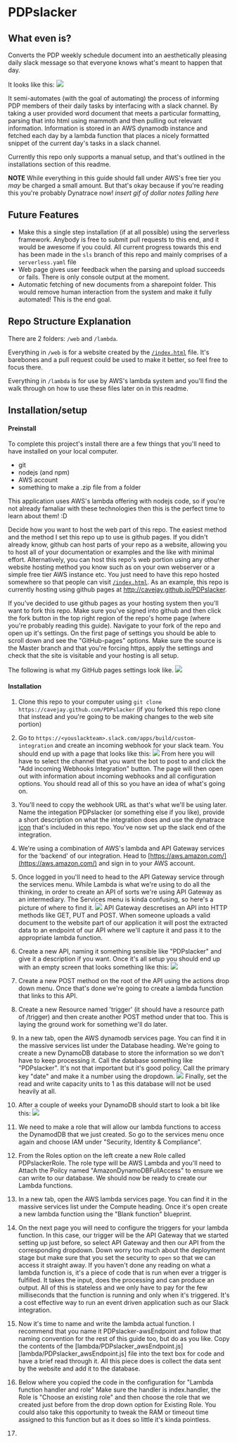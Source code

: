 # PDPslacker

## What even is?

Converts the PDP weekly schedule document into an aesthetically pleasing daily slack message so that everyone knows what's meant to happen that day.

It looks like this: ![](imgs/2017-01-03-18-01-23.png)

It semi-automates (with the goal of automating) the process of informing PDP members of their daily tasks by interfacing with a slack channel. 
By taking a user provided word document that meets a particular formatting, parsing that into html using mammoth and then pulling out relevant information.
Information is stored in an AWS dynamodb instance and fetched each day by a lambda function that places a nicely formatted snippet of the current day's tasks in a slack channel. 

Currently this repo only supports a manual setup, and that's outlined in the installations section of this readme. 

**NOTE** While everything in this guide should fall under AWS's free tier you _may_ be charged a small amount. But that's okay because if you're reading this you're probably Dynatrace now! _insert gif of dollar notes falling here_

## Future Features

- Make this a single step installation (if at all possible) using the serverless framework. Anybody is free to submit pull requests to this end, and it would be awesome if you could. All current progress towards this end has been made in the `sls` branch of this repo and mainly comprises of a `serverless.yaml` file
- Web page gives user feedback when the parsing and upload succeeds or fails. There is only console output at the moment.
- Automatic fetching of new documents from a sharepoint folder. This would remove human interaction from the system and make it fully automated! This is the end goal. 

## Repo Structure Explanation

There are 2 folders: `/web` and `/lambda`. 

Everything in `/web` is for a website created by the [`/index.html`](./index.html) file. It's barebones and a pull request could be used to make it better, so feel free to focus there. 

Everything in `/lambda` is for use by AWS's lambda system and you'll find the walk through on how to use these files later on in this readme.

## Installation/setup

#### Preinstall

To complete this project's install there are a few things that you'll need to have installed on your local computer. 
- git
- nodejs (and npm)
- AWS account
- something to make a .zip file from a folder

This application uses AWS's lambda offering with nodejs code, so if you're not already famaliar with these technologies then this is the perfect time to learn about them! :D

Decide how you want to host the web part of this repo. The easiest method and the method I set this repo up to use is github pages. If you didn't already know, github can host parts of your repo as a website, allowing you to host all of your documentation or examples and the like with minimal effort. Alternatively, you can host this repo's web portion using any other website hosting method you know such as on your own webserver or a simple free tier AWS instance etc. You just need to have this repo hosted somewhere so that people can visit [`/index.html`](./index.html). As an example, this repo is currently hosting using github pages at http://cavejay.github.io/PDPslacker.

If you've decided to use github pages as your hosting system then you'll want to fork this repo. Make sure you've signed into github and then click the fork button in the top right region of the repo's home page (where you're probably reading this guide). Navigate to your fork of the repo and open up it's settings. On the first page of settings you should be able to scroll down and see the "GitHub-pages" options. Make sure the source is the Master branch and that you're forcing https, apply the settings and check that the site is visitable and your hosting is all setup. 

The following is what my GitHub pages settings look like.
![](imgs/2017-01-03-09-48-36.png)

#### Installation

1. Clone this repo to your computer using `git clone https://cavejay.github.com/PDPslacker` (if you forked this repo clone that instead and you're going to be making changes to the web site portion)

2. Go to `https://<youslackteam>.slack.com/apps/build/custom-integration` and create an incoming webhook for your slack team. You should end up with a page that looks like this: ![](imgs/2017-01-03-10-15-52.png) From here you will have to select the channel that you want the bot to post to and click the "Add incoming Webhooks Integration" button. The page will then open out with information about incoming webhooks and all configuration options. You should read all of this so you have an idea of what's going on.

3. You'll need to copy the webhook URL as that's what we'll be using later. Name the integation PDPslacker (or something else if you like), provide a short description on what the integration does and use the dynatrace [icon](./dynatraceIcon.png) that's included in this repo. You've now set up the slack end of the integration. 

4. We're using a combination of AWS's lambda and API Gateway services for the 'backend' of our integration. Head to [https://aws.amazon.com/](https://aws.amazon.com/) and sign in to your AWS account.

5. Once logged in you'll need to head to the API Gateway service through the services menu. While Lambda is what we're using to do all the thinking, in order to create an API of sorts we're using API Gateway as an intermediary. The Services menu is kinda confusing, so here's a picture of where to find it. ![](imgs/2017-01-03-12-29-38.png)
API Gateway descretises an API into HTTP methods like GET, PUT and POST. When someone uploads a valid document to the website part of our application it will post the extracted data to an endpoint of our API where we'll capture it and pass it to the appropriate lambda function.

6. Create a new API, naming it something sensible like "PDPslacker" and give it a description if you want. Once it's all setup you should end up with an empty screen that looks something like this:
![](imgs/2017-01-03-12-41-47.png)

7. Create a new POST method on the root of the API using the actions drop down menu. Once that's done we're going to create a lambda function that links to this API.

8. Create a new Resource named 'trigger' (it should have a resource path of /trigger) and then create another POST method under that too. This is laying the ground work for something we'll do later.

9. In a new tab, open the AWS dynamodb services page. You can find it in the massive services list under the Database heading. We're going to create a new DynamoDB database to store the information so we don't have to keep processing it. Call the database something like "PDPslacker". It's not that important but it's good policy. Call the primary key "date" and make it a number using the dropdown. ![](imgs/2017-01-08-15-59-00.png) Finally, set the read and write capacity units to 1 as this database will not be used heavily at all.

10. After a couple of weeks your DynamoDB should start to look a bit like this: ![](imgs/2017-01-08-16-05-35.png)

11. We need to make a role that will allow our lambda functions to access the DynamodDB that we just created. So go to the services menu once again and choose IAM under "Security, Identity & Compliance".

12. From the Roles option on the left create a new Role called PDPslackerRole. The role type will be AWS Lambda and you'll need to Attach the Poilcy named "AmazonDynamoDBFullAccess" to ensure we can write to our database. We should now be ready to create our Lambda functions.

13. In a new tab, open the AWS lambda services page. You can find it in the massive services list under the Compute heading. Once it's open create a new lambda function using the "Blank function" blueprint.

14. On the next page you will need to configure the triggers for your lambda function. In this case, our trigger will be the API Gateway that we started setting up just before, so select API Gateway and then our API from the corresponding dropdown. Down worry too much about the deployment stage but make sure that you set the security to `open` so that we can access it straight away.
If you haven't done any reading on what a lambda function is, it's a piece of code that is run when ever a trigger is fulfilled. It takes the input, does the processing and can produce an output. All of this is stateless and we only have to pay for the few milliseconds that the function is running and only when it's triggered. It's a cost effective way to run an event driven application such as our Slack integration.

15. Now it's time to name and write the lambda actual function. I recommend that you name it PDPslacker-awsEndpoint and follow that naming convention for the rest of this guide too, but do as you like. Copy the contents of the [lambda/PDPslacker_awsEndpoint.js][lambda/PDPslacker_awsEndpoint.js] file into the text box for code and have a brief read through it. All this piece does is collect the data sent by the website and add it to the database. 

16. Below where you copied the code in the configuration for "Lambda function handler and role" Make sure the handler is index.handler, the Role is "Choose an existing role" and then choose the role that we created just before from the drop down option for Existing Role. You could also take this opportunity to tweak the RAM or timeout time assigned to this function but as it does so little it's kinda pointless.

17. 










